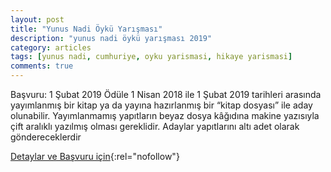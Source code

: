 ```yaml
---
layout: post
title: "Yunus Nadi Öykü Yarışması"
description: "yunus nadi öykü yarışması 2019"
category: articles
tags: [yunus nadi, cumhuriye, oyku yarismasi, hikaye yarismasi]
comments: true
---
```


Başvuru: 1 Şubat 2019
Ödüle 1 Nisan 2018 ile 1 Şubat 2019 tarihleri arasında yayımlanmış bir kitap ya da yayına hazırlanmış bir “kitap dosyası” ile aday olunabilir. Yayımlanmamış yapıtların beyaz dosya kâğıdına makine yazısıyla çift aralıklı yazılmış olması gereklidir. Adaylar yapıtlarını altı adet olarak göndereceklerdir

[Detaylar ve Başvuru için](http://www.cumhuriyet.com.tr/haber/turkiye/1173432/74._Yil_Yunus_Nadi_Odulleri.html){:rel="nofollow"}